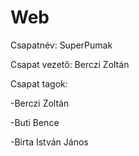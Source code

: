 # Web
Csapatnév: SuperPumak

Csapat vezető: Berczi Zoltán

Csapat tagok: 

  -Berczi Zoltán
  
  -Buti Bence
  
  -Birta István János
